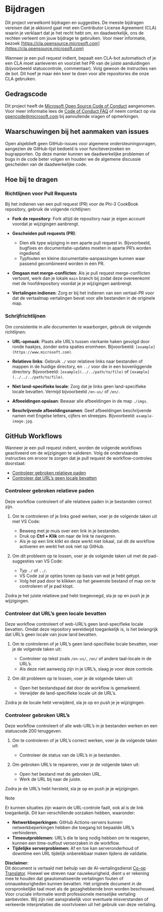 <!--
CO_OP_TRANSLATOR_METADATA:
{
  "original_hash": "90d0d072cf26ccc1f271a580d3e45d70",
  "translation_date": "2025-07-16T14:43:07+00:00",
  "source_file": "CONTRIBUTING.md",
  "language_code": "nl"
}
-->
# Bijdragen

Dit project verwelkomt bijdragen en suggesties. De meeste bijdragen vereisen dat je akkoord gaat met een Contributor License Agreement (CLA) waarin je verklaart dat je het recht hebt om, en daadwerkelijk, ons de rechten verleent om jouw bijdrage te gebruiken. Voor meer informatie, bezoek [https://cla.opensource.microsoft.com](https://cla.opensource.microsoft.com)

Wanneer je een pull request indient, bepaalt een CLA-bot automatisch of je een CLA moet aanleveren en voorziet het PR van de juiste aanduidingen (bijvoorbeeld statuscontrole, commentaar). Volg gewoon de instructies van de bot. Dit hoef je maar één keer te doen voor alle repositories die onze CLA gebruiken.

## Gedragscode

Dit project heeft de [Microsoft Open Source Code of Conduct](https://opensource.microsoft.com/codeofconduct/) aangenomen.  
Voor meer informatie lees de [Code of Conduct FAQ](https://opensource.microsoft.com/codeofconduct/faq/) of neem contact op via [opencode@microsoft.com](mailto:opencode@microsoft.com) bij aanvullende vragen of opmerkingen.

## Waarschuwingen bij het aanmaken van issues

Open alsjeblieft geen GitHub-issues voor algemene ondersteuningsvragen, aangezien de GitHub-lijst bedoeld is voor functieverzoeken en bugrapporten. Op deze manier kunnen we daadwerkelijke problemen of bugs in de code beter volgen en houden we de algemene discussie gescheiden van de daadwerkelijke code.

## Hoe bij te dragen

### Richtlijnen voor Pull Requests

Bij het indienen van een pull request (PR) voor de Phi-3 CookBook repository, gebruik de volgende richtlijnen:

- **Fork de repository**: Fork altijd de repository naar je eigen account voordat je wijzigingen aanbrengt.

- **Gescheiden pull requests (PR)**:
  - Dien elk type wijziging in een aparte pull request in. Bijvoorbeeld, bugfixes en documentatie-updates moeten in aparte PR’s worden ingediend.
  - Typfouten en kleine documentatie-aanpassingen kunnen waar passend gecombineerd worden in één PR.

- **Omgaan met merge-conflicten**: Als je pull request merge-conflicten vertoont, werk dan je lokale `main` branch bij zodat deze overeenkomt met de hoofdrepository voordat je je wijzigingen aanbrengt.

- **Vertalingen indienen**: Zorg er bij het indienen van een vertaal-PR voor dat de vertaalmap vertalingen bevat voor alle bestanden in de originele map.

### Schrijfrichtlijnen

Om consistentie in alle documenten te waarborgen, gebruik de volgende richtlijnen:

- **URL-opmaak**: Plaats alle URL’s tussen vierkante haken gevolgd door ronde haakjes, zonder extra spaties eromheen. Bijvoorbeeld: `[example](https://www.microsoft.com)`.

- **Relatieve links**: Gebruik `./` voor relatieve links naar bestanden of mappen in de huidige directory, en `../` voor die in een bovenliggende directory. Bijvoorbeeld: `[example](../../path/to/file)` of `[example](../../../path/to/file)`.

- **Niet land-specifieke locale**: Zorg dat je links geen land-specifieke locale bevatten. Vermijd bijvoorbeeld `/en-us/` of `/en/`.

- **Afbeeldingen opslaan**: Bewaar alle afbeeldingen in de map `./imgs`.

- **Beschrijvende afbeeldingsnamen**: Geef afbeeldingen beschrijvende namen met Engelse letters, cijfers en streepjes. Bijvoorbeeld: `example-image.jpg`.

## GitHub Workflows

Wanneer je een pull request indient, worden de volgende workflows geactiveerd om de wijzigingen te valideren. Volg de onderstaande instructies om ervoor te zorgen dat je pull request de workflow-controles doorstaat:

- [Controleer gebroken relatieve paden](../..)  
- [Controleer dat URL’s geen locale bevatten](../..)

### Controleer gebroken relatieve paden

Deze workflow controleert of alle relatieve paden in je bestanden correct zijn.

1. Om te controleren of je links goed werken, voer je de volgende taken uit met VS Code:
    - Beweeg met je muis over een link in je bestanden.
    - Druk op **Ctrl + Klik** om naar de link te navigeren.
    - Als je op een link klikt en deze werkt niet lokaal, zal dit de workflow activeren en werkt het ook niet op GitHub.

1. Om dit probleem op te lossen, voer je de volgende taken uit met de pad-suggesties van VS Code:
    - Typ `./` of `../`.
    - VS Code zal je opties tonen op basis van wat je hebt getypt.
    - Volg het pad door te klikken op het gewenste bestand of map om te controleren of je pad klopt.

Zodra je het juiste relatieve pad hebt toegevoegd, sla je op en push je je wijzigingen.

### Controleer dat URL’s geen locale bevatten

Deze workflow controleert of web-URL’s geen land-specifieke locale bevatten. Omdat deze repository wereldwijd toegankelijk is, is het belangrijk dat URL’s geen locale van jouw land bevatten.

1. Om te controleren of je URL’s geen land-specifieke locale bevatten, voer je de volgende taken uit:

    - Controleer op tekst zoals `/en-us/`, `/en/` of andere taal-locale in de URL’s.
    - Als deze niet aanwezig zijn in je URL’s, slaag je voor deze controle.

1. Om dit probleem op te lossen, voer je de volgende taken uit:
    - Open het bestandspad dat door de workflow is gemarkeerd.
    - Verwijder de land-specifieke locale uit de URL’s.

Zodra je de locale hebt verwijderd, sla je op en push je je wijzigingen.

### Controleer gebroken URL’s

Deze workflow controleert of alle web-URL’s in je bestanden werken en een statuscode 200 teruggeven.

1. Om te controleren of je URL’s correct werken, voer je de volgende taken uit:
    - Controleer de status van de URL’s in je bestanden.

2. Om gebroken URL’s te repareren, voer je de volgende taken uit:
    - Open het bestand met de gebroken URL.
    - Werk de URL bij naar de juiste.

Zodra je de URL’s hebt hersteld, sla je op en push je je wijzigingen.

> [!NOTE]  
>  
> Er kunnen situaties zijn waarin de URL-controle faalt, ook al is de link toegankelijk. Dit kan verschillende oorzaken hebben, waaronder:  
>  
> - **Netwerkbeperkingen:** GitHub Actions-servers kunnen netwerkbeperkingen hebben die toegang tot bepaalde URL’s verhinderen.  
> - **Timeoutproblemen:** URL’s die te lang nodig hebben om te reageren, kunnen een time-outfout veroorzaken in de workflow.  
> - **Tijdelijke serverproblemen:** Af en toe kan serveronderhoud of downtime een URL tijdelijk onbereikbaar maken tijdens de validatie.

**Disclaimer**:  
Dit document is vertaald met behulp van de AI-vertalingsdienst [Co-op Translator](https://github.com/Azure/co-op-translator). Hoewel we streven naar nauwkeurigheid, dient u er rekening mee te houden dat geautomatiseerde vertalingen fouten of onnauwkeurigheden kunnen bevatten. Het originele document in de oorspronkelijke taal moet als de gezaghebbende bron worden beschouwd. Voor cruciale informatie wordt professionele menselijke vertaling aanbevolen. Wij zijn niet aansprakelijk voor eventuele misverstanden of verkeerde interpretaties die voortvloeien uit het gebruik van deze vertaling.